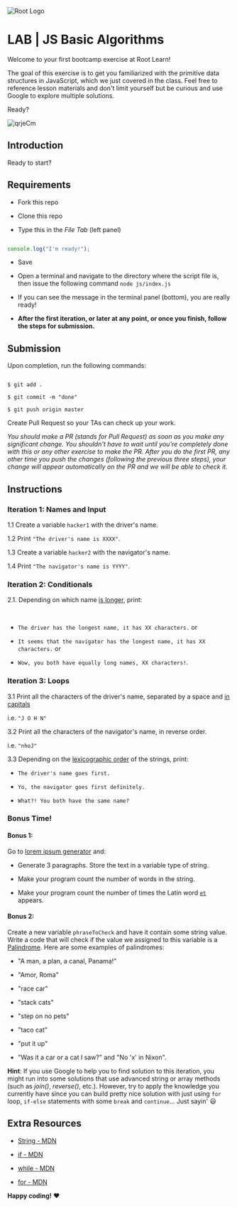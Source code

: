 ![Root Logo](https://imgur.com/np0rofN.png)

  

# LAB | JS Basic Algorithms

 

Welcome to your first bootcamp exercise at Root Learn!

  

The goal of this exercise is to get you familiarized with the primitive data structures in JavaScript, which we just covered in the class. Feel free to reference lesson materials and don't limit yourself but be curious and use Google to explore multiple solutions.

  

Ready?

  

![qrjeCm](https://user-images.githubusercontent.com/76580/167263489-bd345c02-6c3b-425e-9a9c-96390dea9ba6.gif)

  

## Introduction

  

 
Ready to start?

  
  

## Requirements

  

- Fork this repo

- Clone this repo

- Type this in the *File Tab* (left panel)

  

```javascript

console.log("I'm ready!");

```

- Save

- Open a terminal and navigate to the directory where the script file is, then issue the following command `node js/index.js`

- If you can see the message in the terminal panel (bottom), you are really ready!

  

-  __After the first iteration, or later at any point, or once you finish, follow the steps for submission.__

  

## Submission

  

Upon completion, run the following commands:

  

```shell

$ git add .

$ git commit -m "done"

$ git push origin master

```

Create Pull Request so your TAs can check up your work.

  

_You should make a PR (stands for Pull Request) as soon as you make any significant change. You shouldn't have to wait until you're completely done with this or any other exercise to make the PR. After you do the first PR, any other time you push the changes (following the previous three steps), your change will appear automatically on the PR and we will be able to check it._

  

<!-- ## Submission -->

  

<!-- When you are done and you have checked that everything works fine, click on the **Share** button and copy the link from the *Share Link* field. Send this link to your TAs so they can check up your work.

![](https://s3-eu-west-1.amazonaws.com/ih-materials/uploads/upload_b2aa98f91affe5d4c5f12f216b069184.png) -->

  

## Instructions

  

### Iteration 1: Names and Input

  

1.1 Create a variable `hacker1` with the driver's name. <br>

1.2 Print `"The driver's name is XXXX"`.<br>

1.3 Create a variable `hacker2` with the navigator's name.<br>

1.4 Print `"The navigator's name is YYYY"`.

  

### Iteration 2: Conditionals

2.1. Depending on which name [is longer](https://developer.mozilla.org/en-US/docs/Web/JavaScript/Reference/Global_Objects/String/length), print:

<br>

- `The driver has the longest name, it has XX characters.` or <br>

- `It seems that the navigator has the longest name, it has XX characters.` or <br>

- `Wow, you both have equally long names, XX characters!`.

  

### Iteration 3: Loops

3.1 Print all the characters of the driver's name, separated by a space and [in capitals](https://developer.mozilla.org/en-US/docs/Web/JavaScript/Reference/Global_Objects/String/toUpperCase)

i.e. `"J O H N"`

3.2 Print all the characters of the navigator's name, in reverse order.

i.e. `"nhoJ"`

3.3 Depending on the [lexicographic order](https://en.wikipedia.org/wiki/Lexicographical_order) of the strings, print: <br>

- `The driver's name goes first.`  <br>

- `Yo, the navigator goes first definitely.`  <br>

- `What?! You both have the same name?`

  

### Bonus Time!

  

#### Bonus 1:

Go to [lorem ipsum generator](http://www.lipsum.com/) and:

- Generate 3 paragraphs. Store the text in a variable type of string.

- Make your program count the number of words in the string.

- Make your program count the number of times the Latin word [`et`](https://en.wiktionary.org/wiki/et#Latin) appears.

  

#### Bonus 2:

Create a new variable `phraseToCheck` and have it contain some string value. Write a code that will check if the value we assigned to this variable is a [Palindrome](https://en.wikipedia.org/wiki/Palindrome). Here are some examples of palindromes:

- "A man, a plan, a canal, Panama!"

- "Amor, Roma"

- "race car"

- "stack cats"

- "step on no pets"

- "taco cat"

- "put it up"

- "Was it a car or a cat I saw?" and "No 'x' in Nixon".

__Hint__: If you use Google to help you to find solution to this iteration, you might run into some solutions that use advanced string or array methods (such as _join()_, _reverse()_, etc.). However, try to apply the knowledge you currently have since you can build pretty nice solution with just using `for` loop, `if-else` statements with some `break` and `continue`... Just sayin' :smiley:

  

## Extra Resources

  

- [String - MDN](https://developer.mozilla.org/en-US/docs/Web/JavaScript/Reference/Global_Objects/String)

- [if - MDN](https://developer.mozilla.org/en-US/docs/Web/JavaScript/Reference/Statements/if...else)

- [while - MDN](https://developer.mozilla.org/en-US/docs/Web/JavaScript/Reference/Statements/while)

- [for - MDN](https://developer.mozilla.org/en-US/docs/Web/JavaScript/Reference/Statements/for)

  
  

__Happy coding!__ :heart:

